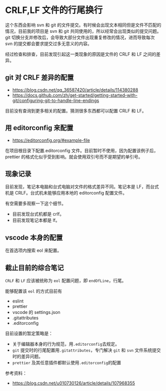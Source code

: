 # CRLF,LF 文件的行尾换行

这个东西会影响 svn 和 git 的文件提交。有时候会出现文本相同但是文件不匹配的情况，目前我的项目是 svn 和 git 共同使用的，所以经常会出现类似的提交问题。git 切换分支并修改后，会导致大部分文件出现重复修改的情况，进而导致每次 svn 的提交都会要求提交过多无意义的内容。

经过检查和排查，目前发现引起这一类现象的原因是文件的 CRLF 和 LF 之间的差异。

## git 对 CRLF 差异的配置

- https://blog.csdn.net/qq_36587420/article/details/114380288
- https://docs.github.com/zh/get-started/getting-started-with-git/configuring-git-to-handle-line-endings

目前没有查询到更多相关的配置。猜测很多东西都可以配置 CRLF 和 LF。

## 用 editorconfig 来配置

- https://editorconfig.org/#example-file

在项目根目录下配置.editorconfig 文件。目前暂时不使用，因为配置该例子后，prettier 的格式化似乎受到影响。就会使用双引号而不是期望的单引号。

## 现象记录

目前发现，笔记本电脑和台式电脑对文件的格式差异不同。笔记本是 LF，而台式机是 CRLF。台式机未能够应用本地的 editorconfig 配置文件。

有空需要多观察一下这个细节。

- 目前发现台式机都是 crlf。
- 目前发现笔记本都是 lf。

## vscode 本身的配置

在首选项内搜索 eol 来配置。

## 截止目前的综合笔记

`CRLF` 和 `LF` 应该被统称为 `eol` 配置问题，即 `endOfLine`，行尾。

能够配置该 `eol` 的方式目前有

- eslint
- prettier
- vscode 的 settings.json
- .gitattributes
- .editorconfig

目前设置的暂定策略是：

- 关于编辑器本身的行为规范，用`.editorconfig`去规定。
- `git` 提交时的行尾配置用`.gitattributes`，专门解决 `git` 和 `svn` 文件系统提交时的差异问题。
- `prettier` 及其任意插件都默认使用`.editorconfig`的配置

参考资料：

- https://blog.csdn.net/u010730126/article/details/107968355
